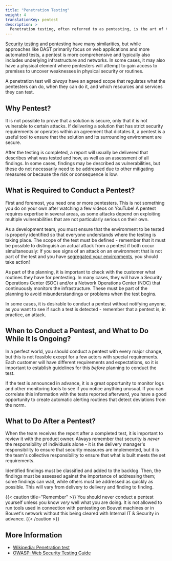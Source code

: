 ```yaml
---
title: "Penetration Testing"
weight: 4
translationKey: pentest
description: >
  Penetration testing, often referred to as pentesting, is the art of testing a system to find weak points that can be exploited and the risk these weaknesses pose to the owner of the solution.
---
```


[Security testing](develop/security-testing/) and pentesting have many similarities, but while approaches like DAST primarily focus on web applications and more automated tests, a pentest is more comprehensive and typically also includes underlying infrastructure and networks. In some cases, it may also have a physical element where pentesters will attempt to gain access to premises to uncover weaknesses in physical security or routines.

A penetration test will _always_ have an agreed scope that regulates what the pentesters can do, when they can do it, and which resources and services they can test.

## Why Pentest?
It is not possible to prove that a solution is secure, only that it is not vulnerable to certain attacks. If delivering a solution that has strict security requirements or operates within an agreement that dictates it, a pentest is a useful tool to ensure that the solution and its surrounding environment are secure.

After the testing is completed, a report will usually be delivered that describes what was tested and how, as well as an assessment of all findings. In some cases, findings may be described as vulnerabilities, but these do not necessarily need to be addressed due to other mitigating measures or because the risk or consequence is low.

## What is Required to Conduct a Pentest?
First and foremost, you need one or more pentesters. This is not something you do on your own after watching a few videos on YouTube! A pentest requires expertise in several areas, as some attacks depend on exploiting multiple vulnerabilities that are not particularly serious on their own.

As a development team, you must ensure that the environment to be tested is properly identified so that everyone understands where the testing is taking place. The scope of the test must be defined - remember that it must be possible to distinguish an actual attack from a pentest if both occur simultaneously: If you see signs of an attack on an environment that is not part of the test and you have [segregated your environments](design/segregation/), you should take action!

As part of the planning, it is important to check with the customer what routines they have for pentesting. In many cases, they will have a Security Operations Center (SOC) and/or a Network Operations Center (NOC) that continuously monitors the infrastructure. These must be part of the planning to avoid misunderstandings or problems when the test begins.

In some cases, it is desirable to conduct a pentest without notifying anyone, as you want to see if such a test is detected - remember that a pentest is, in practice, an attack.

## When to Conduct a Pentest, and What to Do While It Is Ongoing?
In a perfect world, you should conduct a pentest with every major change, but this is not feasible except for a few actors with special requirements. Each customer will have different requirements and expectations, so it is important to establish guidelines for this _before_ planning to conduct the test.

If the test is announced in advance, it is a great opportunity to monitor logs and other monitoring tools to see if you notice anything unusual. If you can correlate this information with the tests reported afterward, you have a good opportunity to create automatic alerting routines that detect deviations from the norm.

## What to Do After a Pentest?
When the team receives the report after a completed test, it is important to review it with the product owner. Always remember that security is _never_ the responsibility of individuals alone - it is the delivery manager's responsibility to ensure that security measures are implemented, but it is the team's collective responsibility to ensure that what is built meets the set requirements.

Identified findings must be classified and added to the backlog. Then, the findings must be assessed against the importance of addressing them; some findings can wait, while others must be addressed as quickly as possible. This will vary from delivery to delivery and finding to finding.

{{< caution title="Remember" >}}
You should never conduct a pentest yourself unless you know _very_ well what you are doing. It is not allowed to run tools used in connection with pentesting on Bouvet machines or in Bouvet's network without this being cleared with Internal IT & Security in advance.
{{< /caution >}}

## More Information
* [Wikipedia: Penetration test](https://en.wikipedia.org/wiki/Penetration_test)
* [OWASP: Web Security Testing Guide](https://owasp.org/www-project-web-security-testing-guide/)
